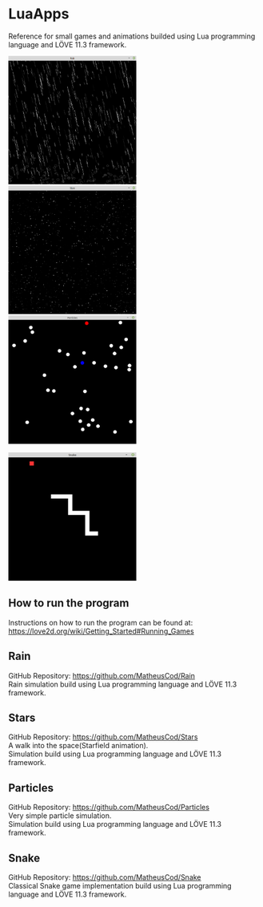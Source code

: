 # LuaApps
Reference for small games and animations builded using Lua programming language and LÖVE 11.3 framework.

<p>
  <img src="https://github.com/MatheusCod/LuaApps/blob/master/images/rain_screenshot.png" width="256" height="256">
  <img src="https://github.com/MatheusCod/LuaApps/blob/master/images/stars_screenshot.png" width="256" height="256">
  <img src="https://github.com/MatheusCod/LuaApps/blob/master/images/particles_screenshot.png" width="256" height="256">
</p>
<p>
  <img src="https://github.com/MatheusCod/LuaApps/blob/master/images/snake_screenshot.png" width="256" height="256">
</p>

## How to run the program
Instructions on how to run the program can be found at: https://love2d.org/wiki/Getting_Started#Running_Games

## Rain
GitHub Repository: https://github.com/MatheusCod/Rain <br>
Rain simulation build using Lua programming language and LÖVE 11.3 framework.

## Stars
GitHub Repository: https://github.com/MatheusCod/Stars <br>
A walk into the space(Starfield animation). <br>
Simulation build using Lua programming language and LÖVE 11.3 framework.

## Particles
GitHub Repository: https://github.com/MatheusCod/Particles <br>
Very simple particle simulation. <br>
Simulation build using Lua programming language and LÖVE 11.3 framework.

## Snake
GitHub Repository: https://github.com/MatheusCod/Snake <br>
Classical Snake game implementation build using Lua programming language and LÖVE 11.3 framework.
